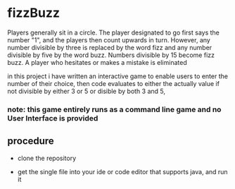 # fizzBuzz
Players generally sit in a circle. The player designated to go first says the number "1", and the players then count upwards in turn. However, any number divisible by three is replaced by the word fizz and any number divisible by five by the word buzz. Numbers divisible by 15 become fizz buzz. A player who hesitates or makes a mistake is eliminated

in this project i have written an interactive game to enable users to enter the number of their choice, then code evaluates to either the actually value if not divisible by either 3 or 5 or disible by both 3 and 5,

### note: this game entirely runs as a command line game and no User Interface is provided

## procedure

- clone the repository

- get the single file into your ide or code editor that supports java, and run it
